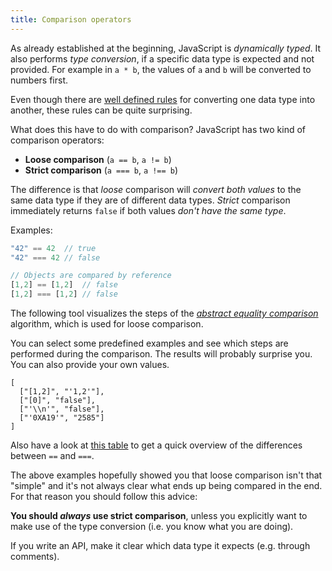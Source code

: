 ```yaml
---
title: Comparison operators
---
```


As already established at the beginning, JavaScript is *dynamically typed*. It
also performs *type conversion*, if a specific data type is expected and not
provided. For example in `a * b`, the values of `a` and `b` will be converted
to numbers first.

Even though there are [well defined rules][conversion rules] for converting one
data type into another, these rules can be quite surprising.

[conversion rules]: http://www.ecma-international.org/ecma-262/5.1/#sec-9

What does this have to do with comparison? JavaScript has two kind of comparison
operators:

- **Loose comparison** (`a == b`, `a != b`)
- **Strict comparison** (`a === b`, `a !== b`)

The difference is that *loose* comparison will *convert both values* to the same
data type if they are of different data types. *Strict* comparison immediately
returns `false` if both values *don't have the same type*.

Examples:
```javascript
"42" == 42  // true
"42" === 42 // false

// Objects are compared by reference
[1,2] == [1,2]  // false
[1,2] === [1,2] // false
```

The following tool visualizes the steps of the *[abstract equality 
comparison](http://www.ecma-international.org/ecma-262/7.0/#sec-abstract-equality-comparison)* 
algorithm, which is used for loose comparison.  

You can select some predefined examples and see which steps are performed 
during the comparison. The results will probably surprise you. You can also 
provide your own values.

~~~react comparison
[
  ["[1,2]", "'1,2'"],
  ["[0]", "false"],
  ["'\\n'", "false"],
  ["'0XA19'", "2585"]
]
~~~

Also have a look at [this table][comparison table] to get a quick overview of 
the differences between `==` and `===`.

The above examples hopefully showed you that loose comparison isn't that 
"simple" and it's not always clear what ends up being compared in the end. For 
that reason you should follow this advice:

<div class="callout warning">

**You should *always* use strict comparison**, unless you
explicitly want to make use of the type conversion (i.e. you know what you are
doing).

If you write an API, make it clear which data type it expects (e.g. through
comments).

</div>

[comparison table]: https://dorey.github.io/JavaScript-Equality-Table/
